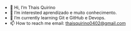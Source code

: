 - 👋 Hi, I’m Thais Quirino
- 👀 I’m interested  aprendizado e  muito conhecimento.
- 🌱 I’m currently learning  Git e GitHub e Devops.
- 📫 How to reach me email: thaisquirino0402@gmail.com

<!---
thaisquirino04/thaisquirino04 is a ✨ special ✨ repository because its `README.md` (this file) appears on your GitHub profile.
You can click the Preview link to take a look at your changes.
--->

